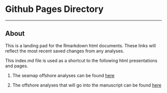 # Github Pages Directory

---

## About

This is a landing pad for the Rmarkdown html documents. These links will reflect the most recent saved changes from any analyses.

This index.md file is used as a shortcut to the following html presentations and pages.

 1. The seamap offshore analyses can be found [here](https://adamkemberling.github.io/csap_studies/seamap_analyses/offshore_analyses/R/offshore_analyses/crabs_per_hectare.html)

 2. The offshore analyses that will go into the manuscript can be found [here](https://adamkemberling.github.io/csap_studies/seamap_analyses/offshore_analyses/R/offshore_analyses/final_analyses/Manuscript_Offshore_Modeling.html)